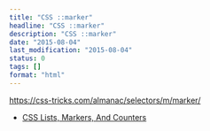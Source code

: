 ```yaml
---
title: "CSS ::marker"
headline: "CSS ::marker"
description: "CSS ::marker"
date: "2015-08-04"
last_modification: "2015-08-04"
status: 0
tags: []
format: "html"
---
```


https://css-tricks.com/almanac/selectors/m/marker/

<ul>
  <li><a href="https://www.smashingmagazine.com/2019/07/css-lists-markers-counters/">CSS Lists, Markers, And Counters</a></li>
</ul>